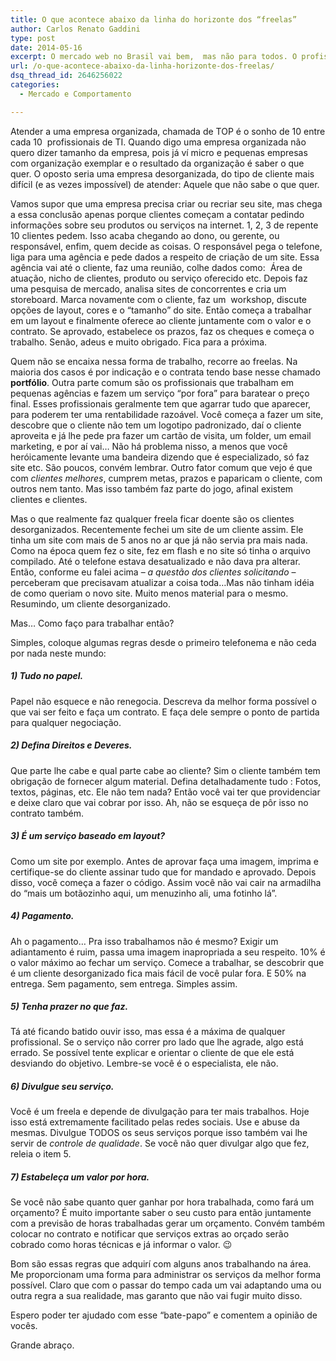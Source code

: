 ```yaml
---
title: O que acontece abaixo da linha do horizonte dos “freelas”
author: Carlos Renato Gaddini
type: post
date: 2014-05-16
excerpt: O mercado web no Brasil vai bem,  mas não para todos. O profissionais autônomos conhecidos como free-lancers ou popularmente “freelas” atendem um nicho de mercado que é ignorado pelas agências de publicidade mas enfrentam cada coisa…
url: /o-que-acontece-abaixo-da-linha-horizonte-dos-freelas/
dsq_thread_id: 2646256022
categories:
  - Mercado e Comportamento

---
```

Atender a uma empresa organizada, chamada de TOP é o sonho de 10 entre cada 10  profissionais de TI. Quando digo uma empresa organizada não quero dizer tamanho da empresa, pois já ví micro e pequenas empresas com organização exemplar e o resultado da organização é saber o que quer. O oposto seria uma empresa desorganizada, do tipo de cliente mais difícil (e as vezes impossível) de atender: Aquele que não sabe o que quer.
  
Vamos supor que uma empresa precisa criar ou recriar seu site, mas chega a essa conclusão apenas porque clientes começam a contatar pedindo informações sobre seu produtos ou serviços na internet. 1, 2, 3 de repente 10 clientes pedem. Isso acaba chegando ao dono, ou gerente, ou responsável, enfim, quem decide as coisas. O responsável pega o telefone, liga para uma agência e pede dados a respeito de criação de um site. Essa agência vai até o cliente, faz uma reunião, colhe dados como:  Área de atuação, nicho de clientes, produto ou serviço oferecido etc. Depois faz uma pesquisa de mercado, analisa sites de concorrentes e cria um storeboard. Marca novamente com o cliente, faz um  workshop, discute opções de layout, cores e o “tamanho” do site. Então começa a trabalhar em um layout e finalmente oferece ao cliente juntamente com o valor e o contrato. Se aprovado, estabelece os prazos, faz os cheques e começa o trabalho. Senão, adeus e muito obrigado. Fica para a próxima.

Quem não se encaixa nessa forma de trabalho, recorre ao freelas. Na maioria dos casos é por indicação e o contrata tendo base nesse chamado **portfólio**. Outra parte comum são os profissionais que trabalham em pequenas agências e fazem um serviço “por fora” para baratear o preço final. Esses profissionais geralmente tem que agarrar tudo que aparecer, para poderem ter uma rentabilidade razoável. Você começa a fazer um site, descobre que o cliente não tem um logotipo padronizado, daí o cliente aproveita e já lhe pede pra fazer um cartão de visita, um folder, um email marketing, e por aí vai&#8230; Não há problema nisso, a menos que você heróicamente levante uma bandeira dizendo que é especializado, só faz site etc. São poucos, convém lembrar. Outro fator comum que vejo é que com _clientes melhores_, cumprem metas, prazos e paparicam o cliente, com outros nem tanto. Mas isso também faz parte do jogo, afinal existem clientes e clientes.

Mas o que realmente faz qualquer freela ficar doente são os clientes desorganizados. Recentemente fechei um site de um cliente assim. Ele tinha um site com mais de 5 anos no ar que já não servia pra mais nada. Como na época quem fez o site, fez em flash e no site só tinha o arquivo compilado. Até o telefone estava desatualizado e não dava pra alterar. Então, conforme eu falei acima &#8211; _a questão dos clientes solicitando_ &#8211; perceberam que precisavam atualizar a coisa toda&#8230;Mas não tinham idéia de como queriam o novo site. Muito menos material para o mesmo. Resumindo, um cliente desorganizado.

Mas&#8230; Como faço para trabalhar então?

Simples, coloque algumas regras desde o primeiro telefonema e não ceda por nada neste mundo:

##### 1) Tudo no papel.

Papel não esquece e não renegocia. Descreva da melhor forma possível o que vai ser feito e faça um contrato. E faça dele sempre o ponto de partida para qualquer negociação.

##### 2) Defina Direitos e Deveres.

Que parte lhe cabe e qual parte cabe ao cliente? Sim o cliente também tem obrigação de fornecer algum material. Defina detalhadamente tudo : Fotos, textos, páginas, etc. Ele não tem nada? Então você vai ter que providenciar e deixe claro que vai cobrar por isso. Ah, não se esqueça de pôr isso no contrato também.

##### 3) É um serviço baseado em layout?

Como um site por exemplo. Antes de aprovar faça uma imagem, imprima e certifique-se do cliente assinar tudo que for mandado e aprovado. Depois disso, você começa a fazer o código. Assim você não vai cair na armadilha do “mais um botãozinho aqui, um menuzinho ali, uma fotinho lá”.

##### 4) Pagamento.

Ah o pagamento… Pra isso trabalhamos não é mesmo? Exigir um adiantamento é ruim, passa uma imagem inapropriada a seu respeito. 10% é o valor máximo ao fechar um serviço. Comece a trabalhar, se descobrir que é um cliente desorganizado fica mais fácil de você pular fora. E 50% na entrega. Sem pagamento, sem entrega. Simples assim.

##### 5) Tenha prazer no que faz.

Tá até ficando batido ouvir isso, mas essa é a máxima de qualquer profissional. Se o serviço não correr pro lado que lhe agrade, algo está errado. Se possível tente explicar e orientar o cliente de que ele está desviando do objetivo. Lembre-se você é o especialista, ele não.

##### 6) Divulgue seu serviço.

Você é um freela e depende de divulgação para ter mais trabalhos. Hoje isso está extremamente facilitado pelas redes sociais. Use e abuse da mesmas. Divulgue TODOS os seus serviços porque isso também vai lhe servir de _controle de qualidade_. Se você não quer divulgar algo que fez, releia o item 5.

##### 7) Estabeleça um valor por hora.

Se você não sabe quanto quer ganhar por hora trabalhada, como fará um orçamento? É muito importante saber o seu custo para então juntamente com a previsão de horas trabalhadas gerar um orçamento. Convém também colocar no contrato e notificar que serviços extras ao orçado serão cobrado como horas técnicas e já informar o valor. 😉

Bom são essas regras que adquirí com alguns anos trabalhando na área. Me proporcionam uma forma para administrar os serviços da melhor forma possível. Claro que com o passar do tempo cada um vai adaptando uma ou outra regra a sua realidade, mas garanto que não vai fugir muito disso.

Espero poder ter ajudado com esse “bate-papo” e comentem a opinião de vocês.

Grande abraço.